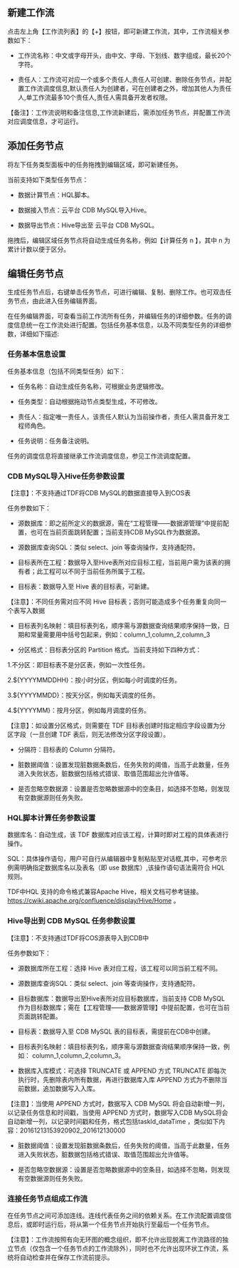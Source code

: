 ## 新建工作流

点击左上角【工作流列表】的【+】按钮，即可新建工作流，其中，工作流相关参数如下：

- 工作流名称：中文或字母开头，由中文、字母、下划线、数字组成，最长20个字符。

- 责任人：工作流可对应一个或多个责任人,责任人可创建、删除任务节点，并配置工作流调度信息,默认责任人为创建者，可在创建者之外，增加其他人为责任人,单工作流最多10个责任人,责任人需具备开发者权限。

【备注】：工作流说明和备注信息,工作流新建后，需添加任务节点，并配置工作流对应调度信息，才可运行。

## 添加任务节点

将左下任务类型面板中的任务拖拽到编辑区域，即可新建任务。

当前支持如下类型任务节点：

- 数据计算节点：HQL脚本。

- 数据接入节点：云平台 CDB MySQL导入Hive。

- 数据导出节点：Hive导出至 云平台 CDB MySQL。

拖拽后，编辑区域任务节点将自动生成任务名称，例如【计算任务 n 】，其中 n 为累计计数以便于区分。

## 编辑任务节点

生成任务节点后，右键单击任务节点，可进行编辑、复制、删除工作。也可双击任务节点，由此进入任务编辑界面。

在任务编辑界面，可查看当前工作流所有任务，并编辑任务的详细参数。任务的调度信息统一在工作流处进行配置。包括任务基本信息，以及不同类型任务的详细参数，详细如下描述:

### 任务基本信息设置

任务基本信息（包括不同类型任务）如下：

- 任务名称：自动生成任务名称，可根据业务逻辑修改。

- 任务类型：自动根据拖动节点类型生成，不可修改。

- 责任人：指定唯一责任人，该责任人默认为当前操作者，责任人需具备开发工程师角色。

- 任务说明：任务备注说明。

任务的调度信息将直接继承工作流调度信息，参见工作流调度配置。

### CDB MySQL导入Hive任务参数设置

【注意】：不支持通过TDF将CDB MySQL的数据直接导入到COS表

任务参数如下：

- 源数据库：即之前所定义的数据源，需在“工程管理——数据源管理”中提前配置，也可在当前页面跳转配置；当前支持CDB MySQL作为数据源。

- 源数据库查询SQL：类似 select、join 等查询操作，支持通配符。

- 目标表所在工程：数据导入至Hive表所对应目标工程，当前用户需为该表的拥有者；此工程可以不同于当前任务所属于工程。

- 目标表：数据导入至 Hive 表的目标表，可新建。

【注意】：不同任务需对应不同 Hive 目标表；否则可能造成多个任务重复向同一个表写入数据

- 目标表列名映射：填目标表列名，顺序需与源数据查询结果顺序保持一致，日期和常量需要用中括号包起来，例如：column_1,column_2,column_3

- 分区格式：目标表分区的 Partition 格式。当前支持如下四种方式：

1.不分区：即目标表不是分区表，例如一次性任务。

2.${YYYYMMDDHH}：按小时分区，例如每小时调度的任务。

3.${YYYYMMDD}：按天分区，例如每天调度的任务。

4.${YYYYMM}：按月分区，例如每月调度的任务。

【注意】：如设置分区格式，则需要在 TDF 目标表创建时指定相应字段设置为分区字段（一旦创建 TDF 表后，则无法修改分区字段设置）。

- 分隔符：目标表的 Column 分隔符。

- 脏数据阈值：设置发现脏数据条数后，任务失败的阈值，当高于此数量，任务进入失败状态，脏数据包括格式错误、取值范围超出允许值等。

- 是否忽略空数据源：设置是否忽略数据源中的空条目，如选择不忽略，则发现有空数据源则任务失败。

### HQL脚本计算任务参数设置

数据库名：自动生成，该 TDF 数据库对应该工程，计算时即对工程的具体表进行操作。

SQL：具体操作语句，用户可自行从编辑器中复制粘贴至对话框,其中，可参考示例需明确指定数据库名以及表名（即 use 数据库）,该操作语句语法需符合 HQL 规则。

TDF中HQL 支持的命令格式兼容Apache Hive，相关文档可参考链接。
https://cwiki.apache.org/confluence/display/Hive/Home 。


### Hive导出到 CDB MySQL 任务参数设置

【注意】：不支持通过TDF将COS源表导入到CDB中

任务参数如下：

- 源数据库所在工程：选择 Hive 表对应工程，该工程可以同当前工程不同。

- 源数据库查询SQL：类似 select、join 等查询操作，支持通配符。
 
- 目标数据库：数据导出至Hive表所对应目标数据库，当前支持 CDB MySQL 作为目标数据库；需在【工程管理——数据源管理】中提前配置，也可在当前页面跳转配置。

- 目标表：数据导入至 CDB MySQL 表的目标表，需提前在CDB中创建。

- 目标表列名映射：填目标表列名，顺序需与源数据查询结果顺序保持一致，例如： column_1,column_2,column_3。

- 数据库入库模式：可选择 TRUNCATE 或 APPEND 方式 TRUNCATE 即每次执行时，先删除表内所有数据，再进行数据库入库 APPEND 方式为不删除当前数据，追加数据写入入库。

【注意】：当使用 APPEND 方式时，数据写入 CDB MySQL 将会自动新增一列，以记录任务信息和时间戳，当使用 APPEND 方式时，数据写入CDB MySQL将会自动新增一列，以记录时间戳和任务，格式包括taskId_dataTime ，类似如下内容：20161213153920902_201612130000

- 脏数据阈值：设置发现脏数据条数后，任务失败的阈值，当高于此数量，任务进入失败状态，脏数据包括格式错误、取值范围超出允许值等。

- 是否忽略空数据源：设置是否忽略数据源中的空条目，如选择不忽略，则发现有空数据源则任务失败。

### 连接任务节点组成工作流

在任务节点之间可添加连线。连线代表任务之间的依赖关系。在工作流配置调度信息后，或即时运行后，将从第一个任务节点开始执行至最后一个任务节点。

【注意】：工作流按照有向无环图的概念组织，即不允许出现脱离工作流路径的独立节点（仅包含一个任务节点的工作流除外），同时也不允许出现环状工作流，系统将自动检查并在保存工作流前提示。
